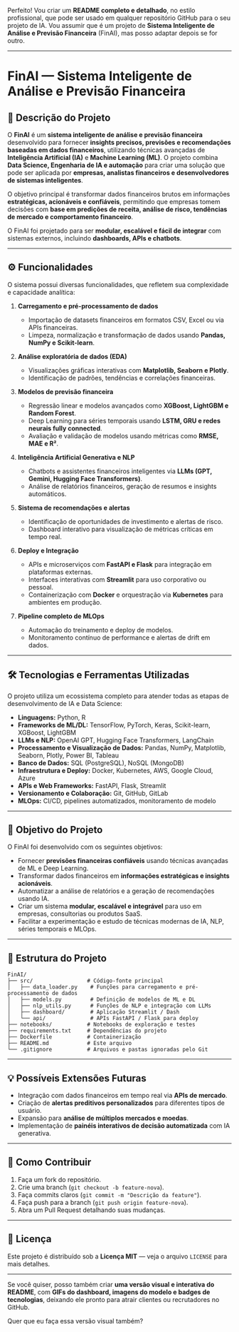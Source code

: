 Perfeito! Vou criar um **README completo e detalhado**, no estilo profissional, que pode ser usado em qualquer repositório GitHub para o seu projeto de IA. Vou assumir que é um projeto de **Sistema Inteligente de Análise e Previsão Financeira** (FinAI), mas posso adaptar depois se for outro.

---

# FinAI — Sistema Inteligente de Análise e Previsão Financeira

## 📌 Descrição do Projeto

O **FinAI** é um **sistema inteligente de análise e previsão financeira** desenvolvido para fornecer **insights precisos, previsões e recomendações baseadas em dados financeiros**, utilizando técnicas avançadas de **Inteligência Artificial (IA)** e **Machine Learning (ML)**. O projeto combina **Data Science, Engenharia de IA e automação** para criar uma solução que pode ser aplicada por **empresas, analistas financeiros e desenvolvedores de sistemas inteligentes**.

O objetivo principal é transformar dados financeiros brutos em informações **estratégicas, acionáveis e confiáveis**, permitindo que empresas tomem decisões com **base em predições de receita, análise de risco, tendências de mercado e comportamento financeiro**.

O FinAI foi projetado para ser **modular, escalável e fácil de integrar** com sistemas externos, incluindo **dashboards, APIs e chatbots**.

---

## ⚙️ Funcionalidades

O sistema possui diversas funcionalidades, que refletem sua complexidade e capacidade analítica:

1. **Carregamento e pré-processamento de dados**

   * Importação de datasets financeiros em formatos CSV, Excel ou via APIs financeiras.
   * Limpeza, normalização e transformação de dados usando **Pandas, NumPy e Scikit-learn**.

2. **Análise exploratória de dados (EDA)**

   * Visualizações gráficas interativas com **Matplotlib, Seaborn e Plotly**.
   * Identificação de padrões, tendências e correlações financeiras.

3. **Modelos de previsão financeira**

   * Regressão linear e modelos avançados como **XGBoost, LightGBM e Random Forest**.
   * Deep Learning para séries temporais usando **LSTM, GRU e redes neurais fully connected**.
   * Avaliação e validação de modelos usando métricas como **RMSE, MAE e R²**.

4. **Inteligência Artificial Generativa e NLP**

   * Chatbots e assistentes financeiros inteligentes via **LLMs (GPT, Gemini, Hugging Face Transformers)**.
   * Análise de relatórios financeiros, geração de resumos e insights automáticos.

5. **Sistema de recomendações e alertas**

   * Identificação de oportunidades de investimento e alertas de risco.
   * Dashboard interativo para visualização de métricas críticas em tempo real.

6. **Deploy e Integração**

   * APIs e microserviços com **FastAPI e Flask** para integração em plataformas externas.
   * Interfaces interativas com **Streamlit** para uso corporativo ou pessoal.
   * Containerização com **Docker** e orquestração via **Kubernetes** para ambientes em produção.

7. **Pipeline completo de MLOps**

   * Automação do treinamento e deploy de modelos.
   * Monitoramento contínuo de performance e alertas de drift em dados.

---

## 🛠 Tecnologias e Ferramentas Utilizadas

O projeto utiliza um ecossistema completo para atender todas as etapas de desenvolvimento de IA e Data Science:

* **Linguagens:** Python, R
* **Frameworks de ML/DL:** TensorFlow, PyTorch, Keras, Scikit-learn, XGBoost, LightGBM
* **LLMs e NLP:** OpenAI GPT, Hugging Face Transformers, LangChain
* **Processamento e Visualização de Dados:** Pandas, NumPy, Matplotlib, Seaborn, Plotly, Power BI, Tableau
* **Banco de Dados:** SQL (PostgreSQL), NoSQL (MongoDB)
* **Infraestrutura e Deploy:** Docker, Kubernetes, AWS, Google Cloud, Azure
* **APIs e Web Frameworks:** FastAPI, Flask, Streamlit
* **Versionamento e Colaboração:** Git, GitHub, GitLab
* **MLOps:** CI/CD, pipelines automatizados, monitoramento de modelo

---

## 🎯 Objetivo do Projeto

O FinAI foi desenvolvido com os seguintes objetivos:

* Fornecer **previsões financeiras confiáveis** usando técnicas avançadas de ML e Deep Learning.
* Transformar dados financeiros em **informações estratégicas e insights acionáveis**.
* Automatizar a análise de relatórios e a geração de recomendações usando IA.
* Criar um sistema **modular, escalável e integrável** para uso em empresas, consultorias ou produtos SaaS.
* Facilitar a experimentação e estudo de técnicas modernas de IA, NLP, séries temporais e MLOps.

---

## 📂 Estrutura do Projeto

```
FinAI/
├── src/                 # Código-fonte principal
│   ├── data_loader.py    # Funções para carregamento e pré-processamento de dados
│   ├── models.py         # Definição de modelos de ML e DL
│   ├── nlp_utils.py      # Funções de NLP e integração com LLMs
│   ├── dashboard/        # Aplicação Streamlit / Dash
│   └── api/              # APIs FastAPI / Flask para deploy
├── notebooks/           # Notebooks de exploração e testes
├── requirements.txt     # Dependências do projeto
├── Dockerfile           # Containerização
├── README.md            # Este arquivo
└── .gitignore           # Arquivos e pastas ignoradas pelo Git
```

---

## 💡 Possíveis Extensões Futuras

* Integração com dados financeiros em tempo real via **APIs de mercado**.
* Criação de **alertas preditivos personalizados** para diferentes tipos de usuário.
* Expansão para **análise de múltiplos mercados e moedas**.
* Implementação de **painéis interativos de decisão automatizada** com IA generativa.

---

## 🔑 Como Contribuir

1. Faça um fork do repositório.
2. Crie uma branch (`git checkout -b feature-nova`).
3. Faça commits claros (`git commit -m "Descrição da feature"`).
4. Faça push para a branch (`git push origin feature-nova`).
5. Abra um Pull Request detalhando suas mudanças.

---

## 📄 Licença

Este projeto é distribuído sob a **Licença MIT** — veja o arquivo `LICENSE` para mais detalhes.

---

Se você quiser, posso também criar **uma versão visual e interativa do README**, com **GIFs do dashboard, imagens do modelo e badges de tecnologias**, deixando ele pronto para atrair clientes ou recrutadores no GitHub.

Quer que eu faça essa versão visual também?
